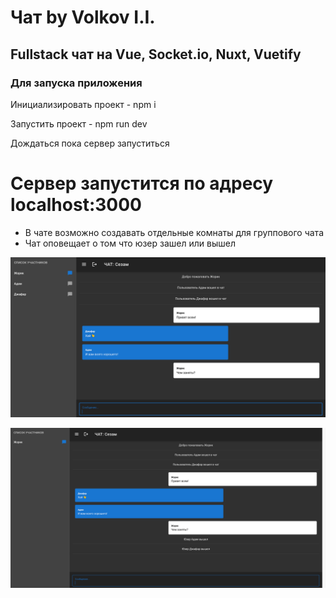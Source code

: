 # Чат by Volkov I.I.

## Fullstack чат на Vue, Socket.io, Nuxt, Vuetify

### Для запуска приложения

Инициализировать проект - npm i

Запустить проект - npm run dev

Дождаться пока сервер запуститься

# Сервер запустится по адресу localhost:3000

- В чате возможно создавать отдельные комнаты для группового чата
- Чат оповещает о том что юзер зашел или вышел

![screenshot](chat-page-1.png)

![screenshot](chat-page-2.png)
